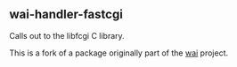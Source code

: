 ## wai-handler-fastcgi

Calls out to the libfcgi C library.

This is a fork of a package originally part of the [wai](https://github.com/yesodweb/wai) project.
